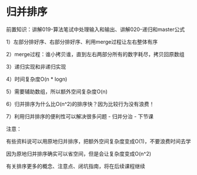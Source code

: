 # 归并排序

前置知识：讲解019\-算法笔试中处理输入和输出、讲解020\-递归和master公式

1）左部分排好序、右部分排好序、利用merge过程让左右整体有序

2）merge过程：谁小拷贝谁，直到左右两部分所有的数字耗尽，拷贝回原数组

3）递归实现和非递归实现

4）时间复杂度O\(n \* logn\)

5）需要辅助数组，所以额外空间复杂度O\(n\)

6）归并排序为什么比O\(n^2\)的排序快？因为比较行为没有浪费！

7）利用归并排序的便利性可以解决很多问题 \- 归并分治 \- 下节课

注意：

有些资料说可以用原地归并排序，把额外空间复杂度变成O\(1\)，不要浪费时间去学

因为原地归并排序确实可以省空间，但是会让复杂度变成O\(n^2\)

有关排序更多的概念、注意点、闭坑指南，将在后续课程继续

